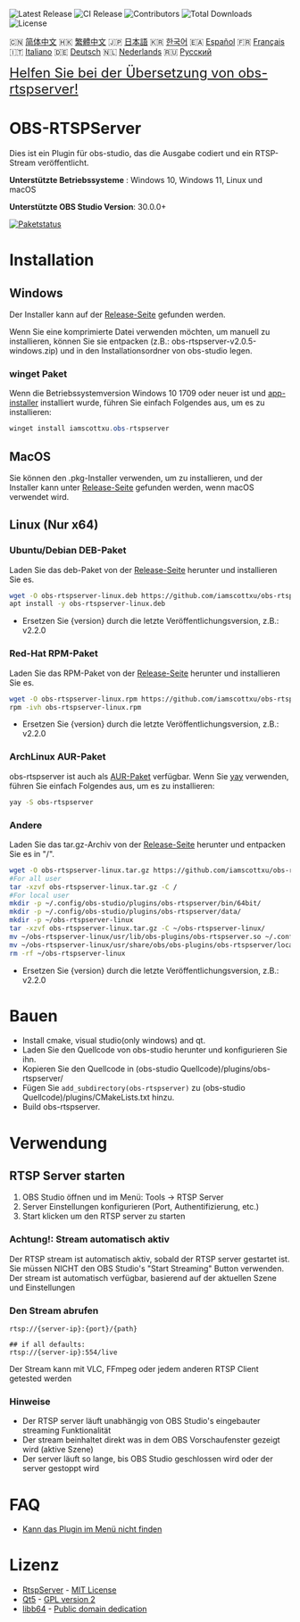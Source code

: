 ![Latest Release](https://img.shields.io/github/v/release/iamscottxu/obs-rtspserver.svg)
![CI Release](https://github.com/iamscottxu/obs-rtspserver/workflows/CI%20Release/badge.svg)
![Contributors](https://img.shields.io/github/contributors/iamscottxu/obs-rtspserver.svg)
![Total Downloads](https://img.shields.io/github/downloads/iamscottxu/obs-rtspserver/total.svg)
![License](https://img.shields.io/github/license/iamscottxu/obs-rtspserver.svg)


🇨🇳 [简体中文](//github.com/iamscottxu/obs-rtspserver/blob/master/README_zh-CN.md)
🇭🇰 [繁體中文](//github.com/iamscottxu/obs-rtspserver/blob/master/README_zh-TW.md)
🇯🇵 [日本語](//github.com/iamscottxu/obs-rtspserver/blob/master/README_ja-JP.md)
🇰🇷 [한국어](//github.com/iamscottxu/obs-rtspserver/blob/master/README_ko-KR.md)
🇪🇦 [Español](//github.com/iamscottxu/obs-rtspserver/blob/master/README_es-ES.md)
🇫🇷 [Français](//github.com/iamscottxu/obs-rtspserver/blob/master/README_fr-FR.md)
🇮🇹 [Italiano](//github.com/iamscottxu/obs-rtspserver/blob/master/README_it-IT.md)
🇩🇪 [Deutsch](//github.com/iamscottxu/obs-rtspserver/blob/master/README_de-DE.md)
🇳🇱 [Nederlands](//github.com/iamscottxu/obs-rtspserver/blob/master/README_nl-NL.md)
🇷🇺 [Русский](//github.com/iamscottxu/obs-rtspserver/blob/master/README_ru-RU.md)

<font size="5">[Helfen Sie bei der Übersetzung von obs-rtspserver!](https://www.transifex.com/scott-xu/obs-rtspserver)</font>

# OBS-RTSPServer

Dies ist ein Plugin für obs-studio, das die Ausgabe codiert und ein RTSP-Stream veröffentlicht.

**Unterstützte Betriebssysteme** : Windows 10, Windows 11, Linux und macOS

**Unterstützte OBS Studio Version**: 30.0.0+

[![Paketstatus](https://repology.org/badge/vertical-allrepos/obs-rtspserver.svg)](https://repology.org/project/obs-rtspserver/versions)

# Installation
## Windows
Der Installer kann auf der [Release-Seite](https://github.com/iamscottxu/obs-rtspserver/releases) gefunden werden.

Wenn Sie eine komprimierte Datei verwenden möchten, um manuell zu installieren, können Sie sie entpacken (z.B.: obs-rtspserver-v2.0.5-windows.zip) und in den Installationsordner von obs-studio legen.

### winget Paket
Wenn die Betriebssystemversion Windows 10 1709 oder neuer ist und [app-installer](https://www.microsoft.com/store/productId/9NBLGGH4NNS1) installiert wurde, führen Sie einfach Folgendes aus, um es zu installieren:

```powershell
winget install iamscottxu.obs-rtspserver
```

## MacOS
Sie können den .pkg-Installer verwenden, um zu installieren, und der Installer kann unter [Release-Seite](https://github.com/iamscottxu/obs-rtspserver/releases) gefunden werden, wenn macOS verwendet wird.

## Linux (Nur x64)
### Ubuntu/Debian DEB-Paket
Laden Sie das deb-Paket von der [Release-Seite](https://github.com/iamscottxu/obs-rtspserver/releases) herunter und installieren Sie es.

```bash
wget -O obs-rtspserver-linux.deb https://github.com/iamscottxu/obs-rtspserver/releases/download/{version}/obs-rtspserver-{version}-linux.deb
apt install -y obs-rtspserver-linux.deb
```
* Ersetzen Sie {version} durch die letzte Veröffentlichungsversion, z.B.: v2.2.0

### Red-Hat RPM-Paket
Laden Sie das RPM-Paket von der [Release-Seite](https://github.com/iamscottxu/obs-rtspserver/releases) herunter und installieren Sie es.

```bash
wget -O obs-rtspserver-linux.rpm https://github.com/iamscottxu/obs-rtspserver/releases/download/{version}/obs-rtspserver-{version}-linux.rpm
rpm -ivh obs-rtspserver-linux.rpm
```
* Ersetzen Sie {version} durch die letzte Veröffentlichungsversion, z.B.: v2.2.0

### ArchLinux AUR-Paket
obs-rtspserver ist auch als [AUR-Paket](https://aur.archlinux.org/packages/?O=0&K=obs-rtspserver) verfügbar. Wenn Sie [yay](https://github.com/Jguer/yay) verwenden, führen Sie einfach Folgendes aus, um es zu installieren:

```bash
yay -S obs-rtspserver
```

### Andere
Laden Sie das tar.gz-Archiv von der [Release-Seite](https://github.com/iamscottxu/obs-rtspserver/releases) herunter und entpacken Sie es in "/".

```bash
wget -O obs-rtspserver-linux.tar.gz https://github.com/iamscottxu/obs-rtspserver/releases/download/{version}/obs-rtspserver-{version}-linux.tar.gz
#For all user
tar -xzvf obs-rtspserver-linux.tar.gz -C /
#For local user
mkdir -p ~/.config/obs-studio/plugins/obs-rtspserver/bin/64bit/
mkdir -p ~/.config/obs-studio/plugins/obs-rtspserver/data/
mkdir -p ~/obs-rtspserver-linux
tar -xzvf obs-rtspserver-linux.tar.gz -C ~/obs-rtspserver-linux/
mv ~/obs-rtspserver-linux/usr/lib/obs-plugins/obs-rtspserver.so ~/.config/obs-studio/plugins/obs-rtspserver/bin/64bit/obs-rtspserver.so
mv ~/obs-rtspserver-linux/usr/share/obs/obs-plugins/obs-rtspserver/locale ~/.config/obs-studio/plugins/obs-rtspserver/data/locale
rm -rf ~/obs-rtspserver-linux
```
* Ersetzen Sie {version} durch die letzte Veröffentlichungsversion, z.B.: v2.2.0


# Bauen
* Install cmake, visual studio(only windows) and qt.
* Laden Sie den Quellcode von obs-studio herunter und konfigurieren Sie ihn.
* Kopieren Sie den Quellcode in (obs-studio Quellcode)/plugins/obs-rtspserver/
* Fügen Sie `add_subdirectory(obs-rtspserver)` zu (obs-studio Quellcode)/plugins/CMakeLists.txt hinzu.
* Build obs-rtspserver.

# Verwendung
## RTSP Server starten
1. OBS Studio öffnen und im Menü: Tools → RTSP Server
2. Server Einstellungen konfigurieren (Port, Authentifizierung, etc.)
3. Start klicken um den RTSP server zu starten

### Achtung!: Stream automatisch aktiv
Der RTSP stream ist automatisch aktiv, sobald der RTSP server gestartet ist. Sie müssen NICHT den OBS Studio's "Start Streaming" Button verwenden. Der stream ist automatisch verfügbar, basierend auf der aktuellen Szene und Einstellungen

### Den Stream abrufen
```
rtsp://{server-ip}:{port}/{path}

## if all defaults:
rtsp://{server-ip}:554/live
```
Der Stream kann mit VLC, FFmpeg oder jedem anderen RTSP Client getested werden

### Hinweise
* Der RTSP server läuft unabhängig von OBS Studio's eingebauter streaming Funktionalität
* Der stream beinhaltet direkt was in dem OBS Vorschaufenster gezeigt wird (aktive Szene)
* Der server läuft so lange, bis OBS Studio geschlossen wird oder der server gestoppt wird

# FAQ
* [Kann das Plugin im Menü nicht finden](https://github.com/iamscottxu/obs-rtspserver/wiki/FAQ#cant-find-the-plugin-in-the-menu)

# Lizenz
* [RtspServer](https://github.com/PHZ76/RtspServer/) - [MIT License](https://github.com/PHZ76/RtspServer/blob/master/LICENSE)
* [Qt5](https://www.qt.io/) - [GPL version 2](https://doc.qt.io/qt-5/licensing.html)
* [libb64](https://sourceforge.net/projects/libb64/) - [Public domain dedication](https://sourceforge.net/p/libb64/git/ci/master/tree/LICENSE)
